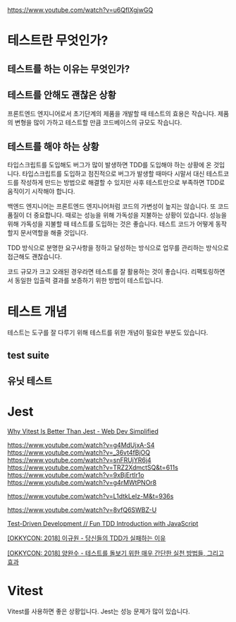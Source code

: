 #

https://www.youtube.com/watch?v=u6QfIXgjwGQ

# 테스트란 무엇인가?

## 테스트를 하는 이유는 무엇인가?

## 테스트를 안해도 괜찮은 상황

프론트엔드 엔지니어로서 초기단계의 제품을 개발할 때 테스트의 효용은 작습니다. 제품의 변형을 많이 가하고 테스트할 만큼 코드베이스의 규모도 작습니다.

## 테스트를 해야 하는 상황

타입스크립트를 도입해도 버그가 많이 발생하면 TDD를 도입해야 하는 상황에 온 것입니다. 타입스크립트를 도입하고 점진적으로 버그가 발생할 때마다 시말서 대신 테스트코드를 작성하게 만드는 방법으로 해결할 수 있지만 사후 테스트만으로 부족하면 TDD로 움직이기 시작해야 합니다.

백엔드 엔지니어는 프론트엔드 엔지니어처럼 코드의 가변성이 높지는 않습니다. 또 코드 품질이 더 중요합니다. 때로는 성능을 위해 가독성을 지불하는 상황이 있습니다. 성능을 위해 가독성을 지불할 때 테스트를 도입하는 것은 좋습니다. 테스트 코드가 어떻게 동작할지 문서역할을 해줄 것입니다.

TDD 방식으로 분명한 요구사항을 정하고 달성하는 방식으로 업무를 관리하는 방식으로 접근해도 괜찮습니다.

코드 규모가 크고 오래된 경우라면 테스트를 잘 활용하는 것이 좋습니다. 리팩토링하면서 동일한 입출력 결과를 보증하기 위한 방법이 테스트입니다.

# 테스트 개념

테스트는 도구를 잘 다루기 위해 테스트를 위한 개념이 필요한 부분도 있습니다.

## test suite

## 유닛 테스트

# Jest

[Why Vitest Is Better Than Jest - Web Dev Simplified](https://www.youtube.com/watch?v=7f-71kYhK00)

https://www.youtube.com/watch?v=g4MdUjxA-S4
https://www.youtube.com/watch?v=_36vt4fBjOQ
https://www.youtube.com/watch?v=snFRUjYR6j4
https://www.youtube.com/watch?v=TRZ2XdmctSQ&t=611s
https://www.youtube.com/watch?v=9xBjErtlr1o
https://www.youtube.com/watch?v=g4rMWtPNOr8

https://www.youtube.com/watch?v=L1dtkLeIz-M&t=936s

https://www.youtube.com/watch?v=8vfQ6SWBZ-U

[Test-Driven Development // Fun TDD Introduction with JavaScript](https://www.youtube.com/watch?v=Jv2uxzhPFl4)

[[OKKYCON: 2018] 이규원 - 당신들의 TDD가 실패하는 이유](https://www.youtube.com/watch?v=UttzAcbuk5k)

[[OKKYCON: 2018] 양완수 - 테스트를 돌보기 위한 매우 간단한 실천 방법들, 그리고 효과](https://www.youtube.com/watch?v=KXxPzokPpbc)

# Vitest

Vitest를 사용하면 좋은 상황입니다. Jest는 성능 문제가 많이 있습니다.
